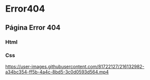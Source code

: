 # Error404
## Página Error 404 
### Html
### Css

https://user-images.githubusercontent.com/81722127/216132982-a34bc354-ff5b-4a4c-8bd5-3c0d0593d564.mp4

